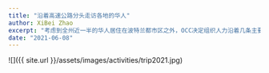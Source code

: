 ```yaml
---
title: "沿着高速公路分头走访各地的华人"
author: XiBei Zhao
excerpt: "考虑到全州近一半的华人居住在波特兰都市区之外，OCC决定组织人力沿着几条主要高速公路分头走访各地的华人。 一方面给大家带去救助款，另外一方面希望能组建《大俄勒冈华人公益微信群》，以此把社区公益信息，包括可以帮助到华人的资讯及时转达给各地华人。 "
date: "2021-06-08"
---
```


![]({{ site.url }}/assets/images/activities/trip2021.jpg)
